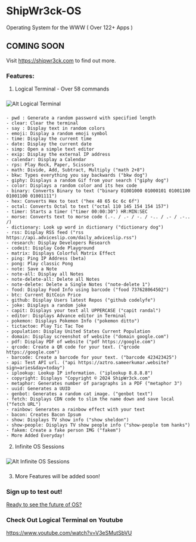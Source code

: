 # ShipWr3ck-OS
Operating System for the WWW ( Over 122+ Apps )
## COMING SOON
Visit https://shipwr3ck.com to find out more.
### Features:
1. Logical Terminal - Over 58 commands
###
![Alt Logical Terminal](https://i.ibb.co/xH4xpx0/Screenshot-05-09-2024-15-16-21.png)
###
```
- pwd : Generate a random password with specified length
- clear: Clear the terminal
- say : Display text in random colors
- emoji: Display a random emoji symbol
- time: Display the current time
- date: Display the current date
- simp: Open a simple text editor
- exip: Display the external IP address
- calendar: Display a Calendar
- rps: Play Rock, Paper, Scissors
- math: Divide, Add, Subtract, Multiply ("math 2+8")
- bkw: Types everything you say backwards ("bkw dog")
- giphy: Displays a random Gif from your search ("giphy dog")
- color: Displays a random color and its hex code
- binary: Converts Binary to text ("binary 01001000 01000101 01001100 01001100 01001111")
- hex: Converts Hex to text ("hex 48 65 6c 6c 6f")
- octal: Converts Octal to text ("octal 110 145 154 154 157")
- timer: Starts a timer ("timer 00:00:30") HR:MIN:SEC
- morse: Converts text to morse code (.-. / .- / -. / -.. / .- / .-.. /)
- dictionary: Look up word in dictionary ("dictionary dog")
- rss: Display RSS feed ("rss https://api.adviceslip.com/daily_adviceslip.rss")
- research: Display Developers Research
- codeit: Display Code Playground
- matrix: Displays Colorful Matrix Effect
- ping: Ping IP Address (beta)
- pong: Play classic Pong
- note: Save a Note
- note-all: Display all Notes
- note-delete-all: Delete all Notes
- note-delete: Delete a Single Notes ("note-delete 1")
- food: Display Food Info using barcode ("food 737628064502")
- btc: Current BitCoin Price
- github: Display Users latest Repos ("github codelyfe")
- joke: Displays a random joke
- capit: Displays your text all UPPERCASE ("capit randal")
- editor: Displays Advance editor in Terminal
- pokemon: Displays Pokemon Info ("pokemon ditto")
- tictactoe: Play Tic Tac Toe
- population: Display United States Current Population
- domain: Display screenshot of website ("domain google.com")
- pdf: Display PDF of website ("pdf https://google.com")
- qrcode: Create a QR code for your text. ("qrcode https://google.com")
- barcode: Create a barcode for your text. ("barcode 423423425")
- api: Test API url. ("api https://aztro.sameerkumar.website?sign=aries&day=today")
- iplookup: Lookup IP information. ("iplookup 8.8.8.8")
- copyright: Displays "Copyright © 2024 ShipWr3ck.com"
- metaphor: Generates number of paragraphs in a PDF ("metaphor 3")
- uuid: Generates a UUID
- genbot: Generates a random cat image. ("genbot text")
- fetch: Displays CDN code to slim the name down and save local ("fetch URL")
- rainbow: Generates a rainbow effect with your text
- bacon: Creates Bacon Ipsum
- show: Displays TV show info ("show sheldon")
- show-people: Displays TV show people info ("show-people tom hanks")
- fakem: Create a fake person IMG ("fakem")
- More Added Everyday!
```


2. Infinite OS Sessions
### 
![Alt Infinite OS Sessions](https://i.ibb.co/hDMdjQ1/Screenshot-05-09-2024-15-48-17.png)
###
3. More Features will be added soon! 
### Sign up to test out!
[Ready to see the future of OS?](https://shipwr3ck.com/sign-up/)
### Check Out Logical Terminal on Youtube
https://www.youtube.com/watch?v=V3eSMutSbVU
